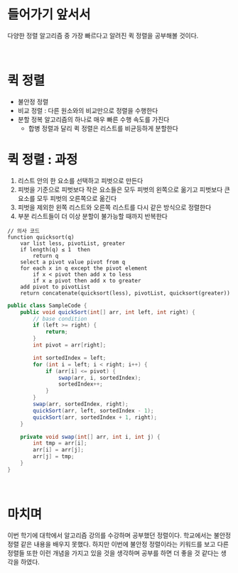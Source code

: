 # 들어가기 앞서서

다양한 정렬 알고리즘 중 가장 빠르다고 알려진 퀵 정렬을 공부해볼 것이다.

<br>

# 퀵 정렬

* 불안정 정렬
* 비교 정렬 : 다른 원소와의 비교만으로 정렬을 수행한다
* 분할 정복 알고리즘의 하나로 매우 빠른 수행 속도를 가진다
    * 합병 정렬과 달리 퀵 정렬은 리스트를 비균등하게 분할한다

# 퀵 정렬 : 과정

1. 리스트 안의 한 요소를 선택하고 피벗으로 만든다
2. 피벗을 기준으로 피벗보다 작은 요소들은 모두 피벗의 왼쪽으로 옮기고 피벗보다 큰 요소를 모두 피벗의 오른쪽으로 옮긴다
3. 피벗을 제외한 왼쪽 리스트와 오른쪽 리스트를 다시 같은 방식으로 정렬한다
4. 부분 리스트들이 더 이상 분할이 불가능할 때까지 반복한다

```
// 의사 코드
function quicksort(q)
    var list less, pivotList, greater
    if length(q) ≤ 1  then
        return q
    select a pivot value pivot from q
    for each x in q except the pivot element
        if x < pivot then add x to less
        if x ≥ pivot then add x to greater
    add pivot to pivotList
    return concatenate(quicksort(less), pivotList, quicksort(greater))
```

```java
public class SampleCode {
    public void quickSort(int[] arr, int left, int right) {
        // base condition
        if (left >= right) {
            return;
        }
        int pivot = arr[right];

        int sortedIndex = left;
        for (int i = left; i < right; i++) {
            if (arr[i] <= pivot) {
                swap(arr, i, sortedIndex);
                sortedIndex++;
            }
        }
        swap(arr, sortedIndex, right);
        quickSort(arr, left, sortedIndex - 1);
        quickSort(arr, sortedIndex + 1, right);
    }

    private void swap(int[] arr, int i, int j) {
        int tmp = arr[i];
        arr[i] = arr[j];
        arr[j] = tmp;
    }
}
```

<br>

# 마치며
이번 학기에 대학에서 알고리즘 강의를 수강하며 공부했던 정렬이다. 학교에서는 불안정 정렬 같은 내용을 배우지 못했다. 하지만 이번에 불안정 정렬이라는 키워드를 보고 다른 정렬들 또한
이런 개념을 가지고 있을 것을 생각하며 공부를 하면 더 좋을 것 같다는 생각을 하였다.